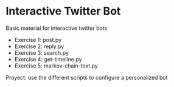 # Interactive Twitter Bot
Basic material for interactive twitter bots

* Exercise 1: post.py
* Exercise 2: reply.py
* Exercise 3: search.py
* Exercise 4: get-timeline.py
* Exercise 5: markov-chain-text.py

Proyect: use the different scripts to configure a personalized bot
